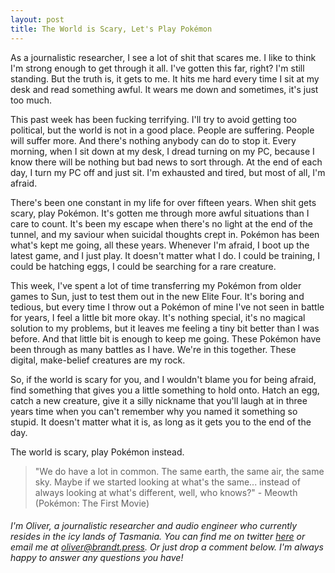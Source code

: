 ```yaml
---
layout: post
title: The World is Scary, Let's Play Pokémon
---
```


As a journalistic researcher, I see a lot of shit that scares me. I like to think I'm strong enough to get through it all. I've gotten this far, right? I'm still standing. But the truth is, it gets to me. It hits me hard every time I sit at my desk and read something awful. It wears me down and sometimes, it's just too much. 

This past week has been fucking terrifying. I'll try to avoid getting too political, but the world is not in a good place. People are suffering. People will suffer more. And there's nothing anybody can do to stop it. Every morning, when I sit down at my desk, I dread turning on my PC, because I know there will be nothing but bad news to sort through. At the end of each day, I turn my PC off and just sit. I'm exhausted and tired, but most of all, I'm afraid. 

There's been one constant in my life for over fifteen years. When shit gets scary, play Pokémon. It's gotten me through more awful situations than I care to count. It's been my escape when there's no light at the end of the tunnel, and my saviour when suicidal thoughts crept in. Pokémon has been what's kept me going, all these years. Whenever I'm afraid, I boot up the latest game, and I just play. It doesn't matter what I do. I could be training, I could be hatching eggs, I could be searching for a rare creature. 

This week, I've spent a lot of time transferring my Pokémon from older games to Sun, just to test them out in the new Elite Four. It's boring and tedious, but every time I throw out a Pokémon of mine I've not seen in battle for years, I feel a little bit more okay. It's nothing special, it's no magical solution to my problems, but it leaves me feeling a tiny bit better than I was before. And that little bit is enough to keep me going. These Pokémon have been through as many battles as I have. We're in this together. These digital, make-belief creatures are my rock. 

So, if the world is scary for you, and I wouldn't blame you for being afraid, find something that gives you a little something to hold onto. Hatch an egg, catch a new creature, give it a silly nickname that you'll laugh at in three years time when you can't remember why you named it something so stupid. It doesn't matter what it is, as long as it gets you to the end of the day. 

The world is scary, play Pokémon instead. 



> "We do have a lot in common. The same earth, the same air, the same sky. Maybe if we started looking at what's the same... instead of always looking at what's different, well, who knows?" - Meowth (Pokémon: The First Movie)





###### *I'm Oliver, a journalistic researcher and audio engineer who currently resides in the icy lands of Tasmania. You can find me on twitter [here](https://twitter.com/chocobalt) or email me at [oliver@brandt.press](mailto:oliver@brandt.press). Or just drop a comment below. I'm always happy to answer any questions you have!*

